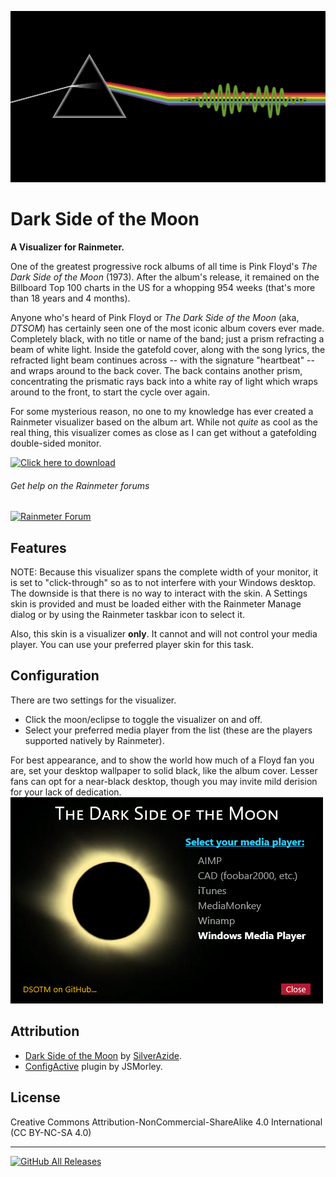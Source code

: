 ![](Images/DSOTM.png)
# Dark Side of the Moon
**A Visualizer for Rainmeter.**

One of the greatest progressive rock albums of all time is Pink Floyd's _The Dark Side of the Moon_ (1973). After the album's release, it remained on the Billboard Top 100 charts in the US for a whopping 954 weeks (that's more than 18 years and 4 months).

Anyone who's heard of Pink Floyd or _The Dark Side of the Moon_ (aka, _DTSOM_) has certainly seen one of the most iconic album covers ever made. Completely black, with no title or name of the band; just a prism refracting a beam of white light. Inside the gatefold cover, along with the song lyrics, the refracted light beam continues across -- with the signature "heartbeat" -- and wraps around to the back cover.  The back contains another prism, concentrating the prismatic rays back into a white ray of light which wraps around to the front, to start the cycle over again.

For some mysterious reason, no one to my knowledge has ever created a Rainmeter visualizer based on the album art.  While not _quite_ as cool as the real thing, this visualizer comes as close as I can get without a gatefolding double-sided monitor.

[![Click here to download](https://img.shields.io/github/v/release/SilverAzide/Dark-Side-of-the-Moon?logo=github&label=Click%20here%20to%20download&color=blueviolet&style=for-the-badge)](https://github.com/SilverAzide/Dark-Side-of-the-Moon/releases/download/v1.0.0/Dark-Side-of-the-Moon_1.0.0.rmskin)

###### Get help on the Rainmeter forums
[![Rainmeter Forum](https://img.shields.io/static/v1?label=Rainmeter%20Forum&message=Dark%20Side%20of%20the%20Moon&colorA=f0f0f0&colorB=2a6e9b&style=flat-square&logo=data%3Aimage%2Fpng%3Bbase64%2CiVBORw0KGgoAAAANSUhEUgAAAAsAAAAQCAYAAADAvYV%2BAAAABHNCSVQICAgIfAhkiAAAAAlwSFlzAAAESwAABEsBbzH2CgAAABl0RVh0U29mdHdhcmUAd3d3Lmlua3NjYXBlLm9yZ5vuPBoAAAH6SURBVCiRhdJPSJNhHAfw7%2FO8z%2Fu8%2F3w3bW05WVlr4XRzyw0iFRfF7FIepD8UQn9Mq8MWBnXpsPDapVuhyyKKqE4lHSoKqUPUwYQkgkqtiBAcCTU22db7dLFyueh3%2FPHh%2B%2BUHP6DCNCTS6yrt6d8LX%2FKyU2HSS39iqPm%2F2KXLF7aHvKajSr8BCPJPHDwx3GbT1c4z3TGpub62PnLq6qHKeM9tydS0a6ldW%2ByUEJze2W5yKp3bOHClehmOrM72tW7wOJs8TgCAw9Swvz1oU7g0WIajR4dkzthgfzxqLq3d1xbkFDgQOn7R9RtbVXJfrHGt7q4us1Bkhp6OsG7YjdQiFoQzluqPR8rlr1M2N3EI9PiS123Un0zH%2FHUOvlLnKH5%2BCuvbp2XpnWGfrEuFvUzjfNvWgLcm%2FyyFwtQdAAR8fRfUyACo4YY1%2FxaxBo8x9npmB5MAVZYoIbK2mCVQmBpFYfoeqOEGkRSwlhGACJXmiqWHD169n1eCvSDc9qdfWLCyX6C2JPB4ciaXzRdGpbkXdz%2Fooee77XaXK9RxmArLAmEq2KootNazmMh7xcjY%2BGwmI44QAAicvLTC5PxReE2tt3tTo72uxkTmew73J95ln7z5OJcrleKT53unlzyKIIFEusthMw5aQtRTgtmv2YVbysKPm%2BPDx4oA8BMJrI6FKL9sKAAAAABJRU5ErkJggg%3D%3D)](https://forum.rainmeter.net/viewtopic.php?f=130&t=20699)

## Features
NOTE: Because this visualizer spans the complete width of your monitor, it is set to "click-through" so as to not interfere with your Windows desktop.  The downside is that there is no way to interact with the skin.  A Settings skin is provided and must be loaded either with the Rainmeter Manage dialog or by using the Rainmeter taskbar icon to select it.

Also, this skin is a visualizer **only**. It cannot and will not control your media player. You can use your preferred player skin for this task.

## Configuration
There are two settings for the visualizer.
* Click the moon/eclipse to toggle the visualizer on and off.
* Select your preferred media player from the list (these are the players supported natively by Rainmeter).

For best appearance, and to show the world how much of a Floyd fan you are, set your desktop wallpaper to solid black, like the album cover. Lesser fans can opt for a near-black desktop, though you may invite mild derision for your lack of dedication.
![](Images/Settings.png)

## Attribution
* [Dark Side of the Moon](https://github.com/SilverAzide/Dark-Side-of-the-Moon/#readme) by [SilverAzide](https://github.com/SilverAzide).
* [ConfigActive](https://forum.rainmeter.net/viewtopic.php?f=18&t=28720) plugin by JSMorley.

## License
Creative Commons Attribution-NonCommercial-ShareAlike 4.0 International (CC BY-NC-SA 4.0)

---
[![GitHub All Releases](https://img.shields.io/github/downloads/SilverAzide/Dark-Side-of-the-Moon/total?logo=github&color=blue&style=for-the-badge)](https://github.com/SilverAzide/Dark-Side-of-the-Moon/releases)

